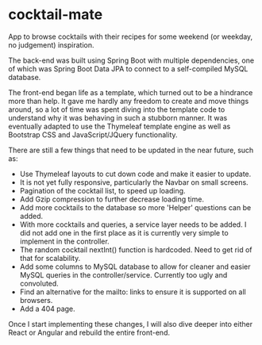 # cocktail-mate
App to browse cocktails with their recipes for some weekend (or weekday, no judgement) inspiration.

The back-end was built using Spring Boot with multiple dependencies, one of which was Spring Boot Data JPA to connect to a self-compiled MySQL database.

The front-end began life as a template, which turned out to be a hindrance more than help. It gave me hardly any freedom to create and move things around, so a lot of time was spent diving into the template code to understand why it was behaving in such a stubborn manner. It was eventually adapted to use the Thymeleaf template engine as well as Bootstrap CSS and JavaScript/JQuery functionality.

There are still a few things that need to be updated in the near future, such as:

- Use Thymeleaf layouts to cut down code and make it easier to update.
- It is not yet fully responsive, particularly the Navbar on small screens.
- Pagination of the cocktail list, to speed up loading.
- Add Gzip compression to further decrease loading time.
- Add more cocktails to the database so more 'Helper' questions can be added.
- With more cocktails and queries, a service layer needs to be added. I did not add one in the first place as it is currently very simple to implement in the controller.
- The random cocktail nextInt() function is hardcoded. Need to get rid of that for scalability.
- Add some columns to MySQL database to allow for cleaner and easier MySQL queries in the controller/service. Currently too ugly and convoluted.
- Find an alternative for the mailto: links to ensure it is supported on all browsers.
- Add a 404 page.

Once I start implementing these changes, I will also dive deeper into either React or Angular and rebuild the entire front-end.
